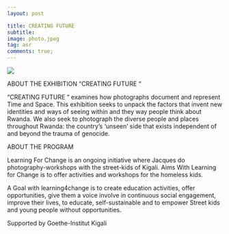 ```yaml
---
layout: post

title: CREATING FUTURE 
subtitle: 
image: photo.jpeg
tag: asr
comments: true;
---
```



<img src="{{site.github.url}}/img/photo.jpeg">

ABOUT THE EXHIBITION “CREATING FUTURE “

“CREATING FUTURE “ examines how photographs document and represent Time and Space. This exhibition seeks to unpack the factors that invent new identities and ways of seeing within and they way people think about Rwanda. We also seek to photograph the diverse people and places throughout Rwanda: the country’s ‘unseen’ side that exists independent of and beyond the trauma of genocide.

ABOUT THE PROGRAM

Learning For Change is an ongoing initiative where Jacques do photography-workshops with the street-kids of Kigali. Aims With Learning for Change is to offer activities and workshops for the homeless kids.

A Goal with learning4change is to create education activities, offer opportunities, give them a voice involve in continuous social engagement, improve their lives, to educate, self-sustainable and to empower Street kids and young people without opportunities.


Supported by Goethe-Institut Kigali